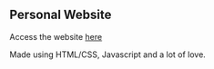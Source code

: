<h2>Personal Website</h2>

<p> Access the website <a href="https://cyborf.github.io/">here </a> </p>

<p>Made using HTML/CSS, Javascript and a lot of love.</p>